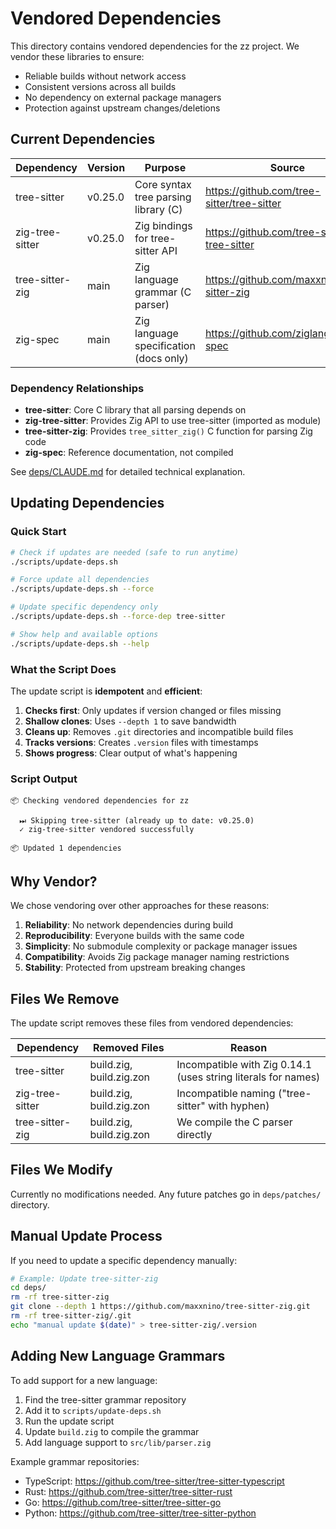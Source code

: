 # Vendored Dependencies

This directory contains vendored dependencies for the zz project. We vendor these libraries to ensure:
- Reliable builds without network access
- Consistent versions across all builds
- No dependency on external package managers
- Protection against upstream changes/deletions

## Current Dependencies

| Dependency | Version | Purpose | Source |
|------------|---------|---------|--------|
| tree-sitter | v0.25.0 | Core syntax tree parsing library (C) | https://github.com/tree-sitter/tree-sitter |
| zig-tree-sitter | v0.25.0 | Zig bindings for tree-sitter API | https://github.com/tree-sitter/zig-tree-sitter |
| tree-sitter-zig | main | Zig language grammar (C parser) | https://github.com/maxxnino/tree-sitter-zig |
| zig-spec | main | Zig language specification (docs only) | https://github.com/ziglang/zig-spec |

### Dependency Relationships

- **tree-sitter**: Core C library that all parsing depends on
- **zig-tree-sitter**: Provides Zig API to use tree-sitter (imported as module)
- **tree-sitter-zig**: Provides `tree_sitter_zig()` C function for parsing Zig code
- **zig-spec**: Reference documentation, not compiled

See [deps/CLAUDE.md](CLAUDE.md) for detailed technical explanation.

## Updating Dependencies

### Quick Start

```bash
# Check if updates are needed (safe to run anytime)
./scripts/update-deps.sh

# Force update all dependencies
./scripts/update-deps.sh --force

# Update specific dependency only
./scripts/update-deps.sh --force-dep tree-sitter

# Show help and available options
./scripts/update-deps.sh --help
```

### What the Script Does

The update script is **idempotent** and **efficient**:

1. **Checks first**: Only updates if version changed or files missing
2. **Shallow clones**: Uses `--depth 1` to save bandwidth
3. **Cleans up**: Removes `.git` directories and incompatible build files
4. **Tracks versions**: Creates `.version` files with timestamps
5. **Shows progress**: Clear output of what's happening

### Script Output

```
📦 Checking vendored dependencies for zz

  ⏭ Skipping tree-sitter (already up to date: v0.25.0)
  ✓ zig-tree-sitter vendored successfully

📦 Updated 1 dependencies
```

## Why Vendor?

We chose vendoring over other approaches for these reasons:

1. **Reliability**: No network dependencies during build
2. **Reproducibility**: Everyone builds with the same code
3. **Simplicity**: No submodule complexity or package manager issues
4. **Compatibility**: Avoids Zig package manager naming restrictions
5. **Stability**: Protected from upstream breaking changes

## Files We Remove

The update script removes these files from vendored dependencies:

| Dependency | Removed Files | Reason |
|------------|---------------|--------|
| tree-sitter | build.zig, build.zig.zon | Incompatible with Zig 0.14.1 (uses string literals for names) |
| zig-tree-sitter | build.zig, build.zig.zon | Incompatible naming ("tree-sitter" with hyphen) |
| tree-sitter-zig | build.zig, build.zig.zon | We compile the C parser directly |

## Files We Modify

Currently no modifications needed. Any future patches go in `deps/patches/` directory.

## Manual Update Process

If you need to update a specific dependency manually:

```bash
# Example: Update tree-sitter-zig
cd deps/
rm -rf tree-sitter-zig
git clone --depth 1 https://github.com/maxxnino/tree-sitter-zig.git
rm -rf tree-sitter-zig/.git
echo "manual update $(date)" > tree-sitter-zig/.version
```

## Adding New Language Grammars

To add support for a new language:

1. Find the tree-sitter grammar repository
2. Add it to `scripts/update-deps.sh`
3. Run the update script
4. Update `build.zig` to compile the grammar
5. Add language support to `src/lib/parser.zig`

Example grammar repositories:
- TypeScript: https://github.com/tree-sitter/tree-sitter-typescript
- Rust: https://github.com/tree-sitter/tree-sitter-rust
- Go: https://github.com/tree-sitter/tree-sitter-go
- Python: https://github.com/tree-sitter/tree-sitter-python